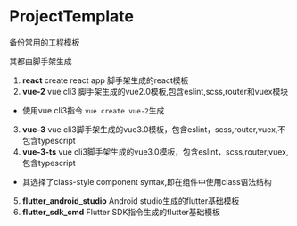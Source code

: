 # ProjectTemplate

备份常用的工程模板

其都由脚手架生成

1. **react** create react app 脚手架生成的react模板
2. **vue-2** vue cli3 脚手架生成的vue2.0模板,包含eslint,scss,router和vuex模块
  * 使用vue cli3指令 ```vue create vue-2```生成
3. **vue-3** vue cli3脚手架生成的vue3.0模板，包含eslint，scss,router,vuex,不包含typescript
4. **vue-3-ts** vue cli3脚手架生成的vue3.0模板，包含eslint，scss,router,vuex,包含typescript
  * 其选择了class-style component syntax,即在组件中使用class语法结构
5. **flutter_android_studio** Android studio生成的flutter基础模板
6. **flutter_sdk_cmd** Flutter SDK指令生成的flutter基础模板